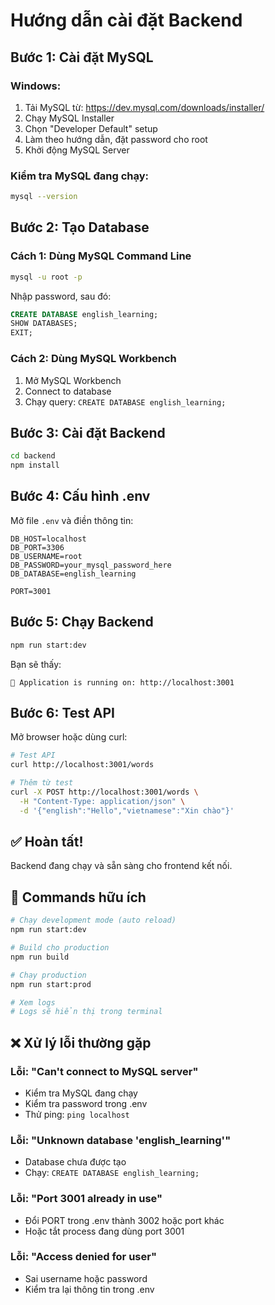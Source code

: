# Hướng dẫn cài đặt Backend

## Bước 1: Cài đặt MySQL

### Windows:

1. Tải MySQL từ: https://dev.mysql.com/downloads/installer/
2. Chạy MySQL Installer
3. Chọn "Developer Default" setup
4. Làm theo hướng dẫn, đặt password cho root
5. Khởi động MySQL Server

### Kiểm tra MySQL đang chạy:

```bash
mysql --version
```

## Bước 2: Tạo Database

### Cách 1: Dùng MySQL Command Line

```bash
mysql -u root -p
```

Nhập password, sau đó:

```sql
CREATE DATABASE english_learning;
SHOW DATABASES;
EXIT;
```

### Cách 2: Dùng MySQL Workbench

1. Mở MySQL Workbench
2. Connect to database
3. Chạy query: `CREATE DATABASE english_learning;`

## Bước 3: Cài đặt Backend

```bash
cd backend
npm install
```

## Bước 4: Cấu hình .env

Mở file `.env` và điền thông tin:

```env
DB_HOST=localhost
DB_PORT=3306
DB_USERNAME=root
DB_PASSWORD=your_mysql_password_here
DB_DATABASE=english_learning

PORT=3001
```

## Bước 5: Chạy Backend

```bash
npm run start:dev
```

Bạn sẽ thấy:

```
🚀 Application is running on: http://localhost:3001
```

## Bước 6: Test API

Mở browser hoặc dùng curl:

```bash
# Test API
curl http://localhost:3001/words

# Thêm từ test
curl -X POST http://localhost:3001/words \
  -H "Content-Type: application/json" \
  -d '{"english":"Hello","vietnamese":"Xin chào"}'
```

## ✅ Hoàn tất!

Backend đang chạy và sẵn sàng cho frontend kết nối.

## 🔧 Commands hữu ích

```bash
# Chạy development mode (auto reload)
npm run start:dev

# Build cho production
npm run build

# Chạy production
npm run start:prod

# Xem logs
# Logs sẽ hiển thị trong terminal
```

## ❌ Xử lý lỗi thường gặp

### Lỗi: "Can't connect to MySQL server"

- Kiểm tra MySQL đang chạy
- Kiểm tra password trong .env
- Thử ping: `ping localhost`

### Lỗi: "Unknown database 'english_learning'"

- Database chưa được tạo
- Chạy: `CREATE DATABASE english_learning;`

### Lỗi: "Port 3001 already in use"

- Đổi PORT trong .env thành 3002 hoặc port khác
- Hoặc tắt process đang dùng port 3001

### Lỗi: "Access denied for user"

- Sai username hoặc password
- Kiểm tra lại thông tin trong .env
